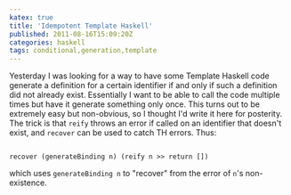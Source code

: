 ```yaml
---
katex: true
title: 'Idempotent Template Haskell'
published: 2011-08-16T15:09:20Z
categories: haskell
tags: conditional,generation,template
---
```


Yesterday I was looking for a way to have some Template Haskell code generate a definition for a certain identifier if and only if such a definition did not already exist.  Essentially I want to be able to call the code multiple times but have it generate something only once.  This turns out to be extremely easy but non-obvious, so I thought I'd write it here for posterity.  The trick is that <code>reify</code> throws an error if called on an identifier that doesn't exist, and <code>recover</code> can be used to catch TH errors. Thus:

<pre><code>
recover (generateBinding n) (reify n &gt;&gt; return [])
</code></pre>

which uses <code>generateBinding n</code> to "recover" from the error of <code>n</code>'s non-existence.

